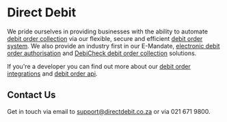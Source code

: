 # Direct Debit

We pride ourselves in providing businesses with the ability to automate [debit order collection](https://www.directdebit.co.za) via our flexible, secure and efficient [debit order system](https://www.directdebit.co.za). We also provide an industry first in our E-Mandate, [electronic debit order authorisation](https://www.emandate.co.za) and [DebiCheck debit order collection](https://www.directdebit.co.za/debicheck) solutions.

If you're a developer you can find out more about our [debit order integrations](https://www.directdebit.co.za/debit-order-integrations) and [debit order api](https://docs.directdebit.co.za/start/developers).

## Contact Us

Get in touch via email to [support@directdebit.co.za](mailto:support@directdebit.co.za) or via 021 671 9800.

